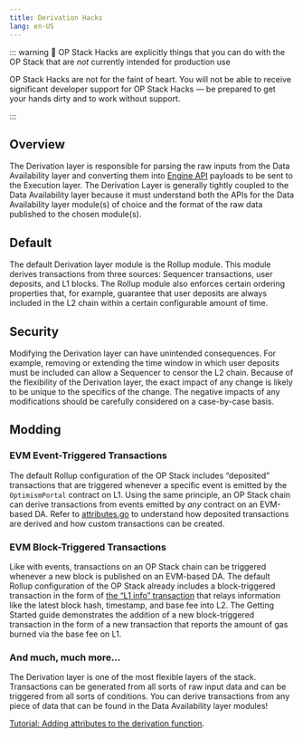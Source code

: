 ```yaml
---
title: Derivation Hacks
lang: en-US
---
```



::: warning 🚧 OP Stack Hacks are explicitly things that you can do with the OP Stack that are *not* currently intended for production use

OP Stack Hacks are not for the faint of heart. You will not be able to receive significant developer support for OP Stack Hacks — be prepared to get your hands dirty and to work without support.

:::

## Overview

The Derivation layer is responsible for parsing the raw inputs from the Data Availability layer and converting them into [Engine API](https://github.com/ethereum/execution-apis/tree/431cf72fd3403d946ca3e3afc36b973fc87e0e89/src/engine) payloads to be sent to the Execution layer. The Derivation Layer is generally tightly coupled to the Data Availability layer because it must understand both the APIs for the Data Availability layer module(s) of choice and the format of the raw data published to the chosen module(s).

## Default

The default Derivation layer module is the Rollup module. This module derives transactions from three sources: Sequencer transactions, user deposits, and L1 blocks. The Rollup module also enforces certain ordering properties that, for example, guarantee that user deposits are always included in the L2 chain within a certain configurable amount of time.

## Security

Modifying the Derivation layer can have unintended consequences. For example, removing or extending the time window in which user deposits must be included can allow a Sequencer to censor the L2 chain. Because of the flexibility of the Derivation layer, the exact impact of any change is likely to be unique to the specifics of the change. The negative impacts of any modifications should be carefully considered on a case-by-case basis.

## Modding

### EVM Event-Triggered Transactions

The default Rollup configuration of the OP Stack includes “deposited” transactions that are triggered whenever a specific event is emitted by the `OptimismPortal` contract on L1. Using the same principle, an OP Stack chain can derive transactions from events emitted by *any* contract on an EVM-based DA. Refer to [attributes.go](https://github.com/ethereum-optimism/optimism/blob/8bb597901ff4508062a266ea9928d4bbebe6c936/op-node/rollup/derive/attributes.go#L70) to understand how deposited transactions are derived and how custom transactions can be created.

### EVM Block-Triggered Transactions

Like with events, transactions on an OP Stack chain can be triggered whenever a new block is published on an EVM-based DA. The default Rollup configuration of the OP Stack already includes a block-triggered transaction in the form of [the “L1 info” transaction](https://github.com/ethereum-optimism/optimism/blob/8bb597901ff4508062a266ea9928d4bbebe6c936/op-node/rollup/derive/attributes.go#L103) that relays information like the latest block hash, timestamp, and base fee into L2. The Getting Started guide demonstrates the addition of a new block-triggered transaction in the form of a new transaction that reports the amount of gas burned via the base fee on L1.

### And much, much more…

The Derivation layer is one of the most flexible layers of the stack. Transactions can be generated from all sorts of raw input data and can be triggered from all sorts of conditions. You can derive transactions from any piece of data that can be found in the Data Availability layer modules!

[Tutorial: Adding attributes to the derivation function](./tutorials/add-attr.md).
